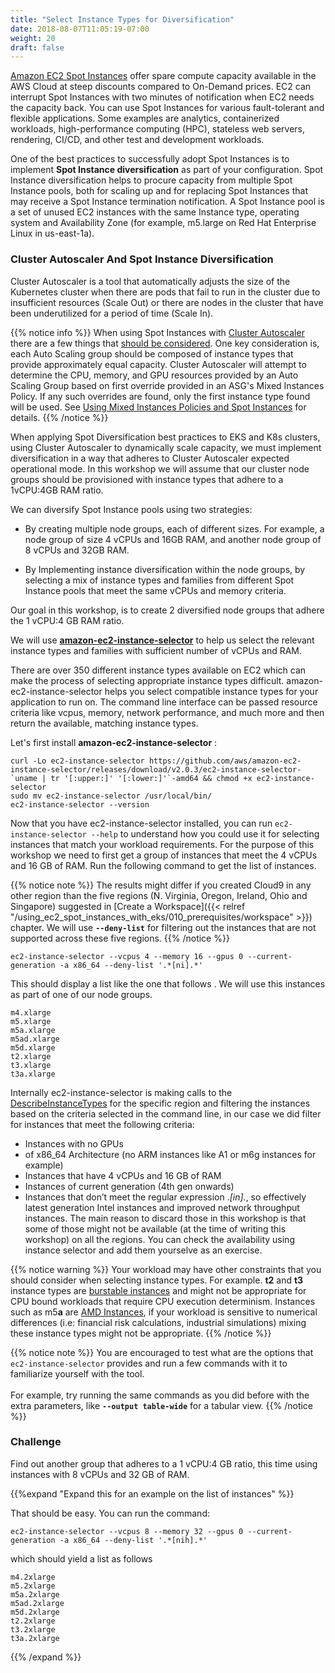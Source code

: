 ```yaml
---
title: "Select Instance Types for Diversification"
date: 2018-08-07T11:05:19-07:00
weight: 20
draft: false
---
```


[Amazon EC2 Spot Instances](https://aws.amazon.com/ec2/spot/) offer spare compute capacity available in the AWS Cloud at steep discounts compared to On-Demand prices. EC2 can interrupt Spot Instances with two minutes of notification when EC2 needs the capacity back. You can use Spot Instances for various fault-tolerant and flexible applications. Some examples are analytics, containerized workloads, high-performance computing (HPC), stateless web servers, rendering, CI/CD, and other test and development workloads.

One of the best practices to successfully adopt Spot Instances is to implement **Spot Instance diversification** as part of your configuration. Spot Instance diversification helps to procure capacity from multiple Spot Instance pools, both for scaling up and for replacing Spot Instances that may receive a Spot Instance termination notification. A Spot Instance pool is a set of unused EC2 instances with the same Instance type, operating system and Availability Zone (for example, m5.large on Red Hat Enterprise Linux in us-east-1a).

### Cluster Autoscaler And Spot Instance Diversification

Cluster Autoscaler is a tool that automatically adjusts the size of the Kubernetes cluster when there are pods that fail to run in the cluster due to insufficient resources (Scale Out) or there are nodes in the cluster that have been underutilized for a period of time (Scale In).

{{% notice info %}}
When using Spot Instances with [Cluster Autoscaler](https://github.com/kubernetes/autoscaler/tree/master/cluster-autoscaler) there are a few things that [should be considered](https://github.com/kubernetes/autoscaler/blob/master/cluster-autoscaler/cloudprovider/aws/README.md). One key consideration is, each Auto Scaling group should be composed of instance types that provide approximately equal capacity. Cluster Autoscaler will attempt to determine the CPU, memory, and GPU resources provided by an Auto Scaling Group based on first override provided in an ASG's Mixed Instances Policy. If any such overrides are found, only the first instance type found will be used. See [Using Mixed Instances Policies and Spot Instances](https://github.com/kubernetes/autoscaler/blob/master/cluster-autoscaler/cloudprovider/aws/README.md#Using-Mixed-Instances-Policies-and-Spot-Instances) for details.
{{% /notice %}}

When applying Spot Diversification best practices to EKS and K8s clusters, using Cluster Autoscaler to dynamically scale capacity, we must implement diversification in a way that adheres to Cluster Autoscaler expected operational mode. In this workshop we will assume that our cluster node groups should be provisioned with instance types that adhere to a 1vCPU:4GB RAM ratio.

We can diversify Spot Instance pools using two strategies:

 - By creating multiple node groups, each of different sizes. For example, a node group of size 4 vCPUs and 16GB RAM, and another node group of 8 vCPUs and 32GB RAM. 
 
 - By Implementing instance diversification within the node groups, by selecting a mix of instance types and families from different Spot Instance pools that meet the same vCPUs and memory criteria.

Our goal in this workshop, is to create 2 diversified node groups that adhere the 1 vCPU:4 GB RAM ratio. 

We will use **[amazon-ec2-instance-selector](https://github.com/aws/amazon-ec2-instance-selector)** to help us select the relevant instance
types and families with sufficient number of vCPUs and RAM. 

There are over 350 different instance types available on EC2 which can make the process of selecting appropriate instance types difficult. amazon-ec2-instance-selector helps you select compatible instance types for your application to run on. The command line interface can be passed resource criteria like vcpus, memory, network performance, and much more and then return the available, matching instance types.

Let's first install **amazon-ec2-instance-selector** :

```
curl -Lo ec2-instance-selector https://github.com/aws/amazon-ec2-instance-selector/releases/download/v2.0.3/ec2-instance-selector-`uname | tr '[:upper:]' '[:lower:]'`-amd64 && chmod +x ec2-instance-selector
sudo mv ec2-instance-selector /usr/local/bin/
ec2-instance-selector --version
```

Now that you have ec2-instance-selector installed, you can run
`ec2-instance-selector --help` to understand how you could use it for selecting
instances that match your workload requirements. For the purpose of this workshop
we need to first get a group of instances that meet the 4 vCPUs and 16 GB of RAM.
Run the following command to get the list of instances.

{{% notice note %}}
The results might differ if you created Cloud9 in any other region than the five regions (N. Virginia, Oregon, Ireland, Ohio and Singapore) suggested in [Create a Workspace]({{< relref "/using_ec2_spot_instances_with_eks/010_prerequisites/workspace" >}}) chapter. We will use **`--deny-list`** for filtering out the instances that are not supported across these five regions. 
{{% /notice %}}

```
ec2-instance-selector --vcpus 4 --memory 16 --gpus 0 --current-generation -a x86_64 --deny-list '.*[ni].*'   
```

This should display a list like the one that follows . We will use this instances as part of one of our node groups.



```
m4.xlarge
m5.xlarge
m5a.xlarge
m5ad.xlarge
m5d.xlarge
t2.xlarge
t3.xlarge
t3a.xlarge
```

Internally ec2-instance-selector is making calls to the [DescribeInstanceTypes](https://docs.aws.amazon.com/AWSEC2/latest/APIReference/API_DescribeInstanceTypes.html) for the specific region and filtering the instances based on the criteria selected in the command line, in our case we did filter for instances that meet the following criteria:
 
 * Instances with no GPUs
 * of x86_64 Architecture (no ARM instances like A1 or m6g instances for example)
 * Instances that have 4 vCPUs and 16 GB of RAM
 * Instances of current generation (4th gen onwards)
 * Instances that don’t meet the regular expression .*[in].*, so effectively latest generation Intel instances and improved network throughput instances. The main reason to discard those in this workshop is that some of those might not be available (at the time of writing this workshop) on all the regions. You can check the availability using instance selector and add them yourselve as an exercise.

{{% notice warning %}}
Your workload may have other constraints that you should consider when selecting instance types. For example. **t2** and **t3** instance types are [burstable instances](https://docs.aws.amazon.com/AWSEC2/latest/UserGuide/burstable-performance-instances.html) and might not be appropriate for CPU bound workloads that require CPU execution determinism. Instances such as m5**a** are [AMD Instances](https://aws.amazon.com/ec2/amd/), if your workload is sensitive to numerical differences (i.e: financial risk calculations, industrial simulations) mixing these instance types might not be appropriate.
{{% /notice %}}

{{% notice note %}}
You are encouraged to test what are the options that `ec2-instance-selector` provides and run a few commands with it to familiarize yourself with the tool.<br>
<br>
For example, try running the same commands as you did before with the extra parameters, like **`--output table-wide`** for a tabular view.
{{% /notice %}}

### Challenge 

Find out another group that adheres to a 1 vCPU:4 GB ratio, this time using instances with 8 vCPUs and 32 GB of RAM.

{{%expand "Expand this for an example on the list of instances" %}}

That should be easy. You can run the command:  

```
ec2-instance-selector --vcpus 8 --memory 32 --gpus 0 --current-generation -a x86_64 --deny-list '.*[nih].*'  
```

which should yield a list as follows 

```
m4.2xlarge
m5.2xlarge
m5a.2xlarge
m5ad.2xlarge
m5d.2xlarge
t2.2xlarge
t3.2xlarge
t3a.2xlarge
```

{{% /expand %}}

